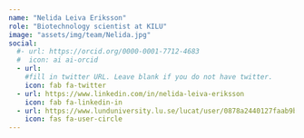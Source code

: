 ```yaml
---
name: "Nelida Leiva Eriksson"
role: "Biotechnology scientist at KILU"
image: "assets/img/team/Nelida.jpg"
social:
  #- url: https://orcid.org/0000-0001-7712-4683
  #  icon: ai ai-orcid
  - url: 
    #fill in twitter URL. Leave blank if you do not have twitter.
    icon: fab fa-twitter
  - url: https://www.linkedin.com/in/nelida-leiva-eriksson
    icon: fab fa-linkedin-in
  - url: https://www.lunduniversity.lu.se/lucat/user/0878a2440127faab9bc466fcef44e290
    icon: fas fa-user-circle
---
```


